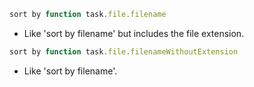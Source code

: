 <!-- placeholder to force blank line before included text -->


```javascript
sort by function task.file.filename
```

- Like 'sort by filename' but includes the file extension.

```javascript
sort by function task.file.filenameWithoutExtension
```

- Like 'sort by filename'.


<!-- placeholder to force blank line after included text -->
